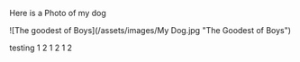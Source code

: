 Here is a Photo of my dog

![The goodest of Boys](/assets/images/My Dog.jpg "The Goodest of Boys")

testing 1 2 1 2 1 2 

